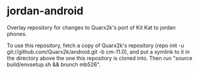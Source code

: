 jordan-android
==============

Overlay repository for changes to Quarx2k's port of Kit Kat to jordan phones.

To use this repository, fetch a copy of Quarx2k's repository (repo init -u git://github.com/Quarx2k/android.git -b cm-11.0), and put a symlink to it in the directory above the one this repository is cloned into. Then run "source build/envsetup.sh && brunch mb526".
